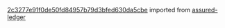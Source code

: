 [2c3277e91f0de50fd84957b79d3bfed630da5cbe](https://github.com/insolar/assured-ledger/commit/2c3277e91f0de50fd84957b79d3bfed630da5cbe) imported from [assured-ledger](https://github.com/insolar/assured-ledger)
